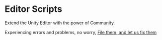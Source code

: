 # Editor Scripts
Extend the Unity Editor with the power of Community.

Experiencing errors and problems, no worry, [File them, and let us fix them](https://github.com/UnityCommunity/UnityLibrary/issues)

